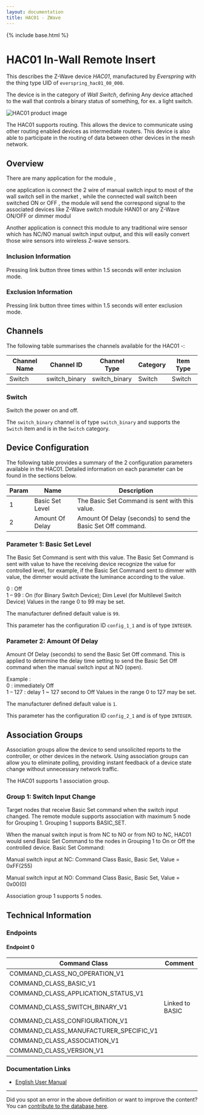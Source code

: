 ```yaml
---
layout: documentation
title: HAC01 - ZWave
---
```


{% include base.html %}

# HAC01 In-Wall Remote Insert
This describes the Z-Wave device *HAC01*, manufactured by *Everspring* with the thing type UID of ```everspring_hac01_00_000```.

The device is in the category of *Wall Switch*, defining Any device attached to the wall that controls a binary status of something, for ex. a light switch.

![HAC01 product image](https://opensmarthouse.org/zwavedatabase/270/image/)


The HAC01 supports routing. This allows the device to communicate using other routing enabled devices as intermediate routers.  This device is also able to participate in the routing of data between other devices in the mesh network.

## Overview

There are many application for the module ,

one application is connect the 2 wire of manual switch input to most of the wall switch sell in the market , while the connected wall switch been switched ON or OFF , the module will send the correspond signal to the associated devices like Z-Wave switch module HAN01 or any Z-Wave ON/OFF or dimmer modul

Another application is connect this module to any traditional wire sensor which has NC/NO manual switch input output, and this will easily convert those wire sensors into wireless Z-wave sensors. 

### Inclusion Information

Pressing link button three times within 1.5 seconds will enter inclusion mode. 

### Exclusion Information

Pressing link button three times within 1.5 seconds will enter exclusion mode.

## Channels

The following table summarises the channels available for the HAC01 -:

| Channel Name | Channel ID | Channel Type | Category | Item Type |
|--------------|------------|--------------|----------|-----------|
| Switch | switch_binary | switch_binary | Switch | Switch | 

### Switch
Switch the power on and off.

The ```switch_binary``` channel is of type ```switch_binary``` and supports the ```Switch``` item and is in the ```Switch``` category.



## Device Configuration

The following table provides a summary of the 2 configuration parameters available in the HAC01.
Detailed information on each parameter can be found in the sections below.

| Param | Name  | Description |
|-------|-------|-------------|
| 1 | Basic Set Level | The Basic Set Command is sent with this value. |
| 2 | Amount Of Delay | Amount Of Delay (seconds) to send the Basic Set Off command. |

### Parameter 1: Basic Set Level

The Basic Set Command is sent with this value.
The Basic Set Command is sent with value to have the receiving device recognize the value for controlled level, for example, if the Basic Set Command sent to dimmer with value, the dimmer would activate the luminance according to the value.  
  
0 : Off  
1 – 99 : On (for Binary Switch Device); Dim Level (for Multilevel Switch Device)
Values in the range 0 to 99 may be set.

The manufacturer defined default value is ```99```.

This parameter has the configuration ID ```config_1_1``` and is of type ```INTEGER```.


### Parameter 2: Amount Of Delay

Amount Of Delay (seconds) to send the Basic Set Off command.
This is applied to determine the delay time setting to send the Basic Set Off command when the manual switch input at NO (open).  
  
Example :  
0 : immediately Off  
1 – 127 : delay 1 ~ 127 second to Off
Values in the range 0 to 127 may be set.

The manufacturer defined default value is ```1```.

This parameter has the configuration ID ```config_2_1``` and is of type ```INTEGER```.


## Association Groups

Association groups allow the device to send unsolicited reports to the controller, or other devices in the network. Using association groups can allow you to eliminate polling, providing instant feedback of a device state change without unnecessary network traffic.

The HAC01 supports 1 association group.

### Group 1: Switch Input Change

Target nodes that receive Basic Set command when the switch input changed.
The remote module supports association with maximum 5 node for Grouping 1. Grouping 1 supports BASIC_SET.

When the manual switch input is from NC to NO or from NO to NC, HAC01 would send Basic Set Command to the nodes in Grouping 1 to On or Off the controlled device. Basic Set Command:

Manual switch input at NC: Command Class Basic, Basic Set, Value = 0xFF(255)

Manual switch input at NO: Command Class Basic, Basic Set, Value = 0x00(0)

Association group 1 supports 5 nodes.

## Technical Information

### Endpoints

#### Endpoint 0

| Command Class | Comment |
|---------------|---------|
| COMMAND_CLASS_NO_OPERATION_V1| |
| COMMAND_CLASS_BASIC_V1| |
| COMMAND_CLASS_APPLICATION_STATUS_V1| |
| COMMAND_CLASS_SWITCH_BINARY_V1| Linked to BASIC|
| COMMAND_CLASS_CONFIGURATION_V1| |
| COMMAND_CLASS_MANUFACTURER_SPECIFIC_V1| |
| COMMAND_CLASS_ASSOCIATION_V1| |
| COMMAND_CLASS_VERSION_V1| |

### Documentation Links

* [English User Manual](https://opensmarthouse.org/zwavedatabase/270/z-wave-everspring-in-wall-remote-insert-manual.pdf)

---

Did you spot an error in the above definition or want to improve the content?
You can [contribute to the database here](https://opensmarthouse.org/zwavedatabase/270).
